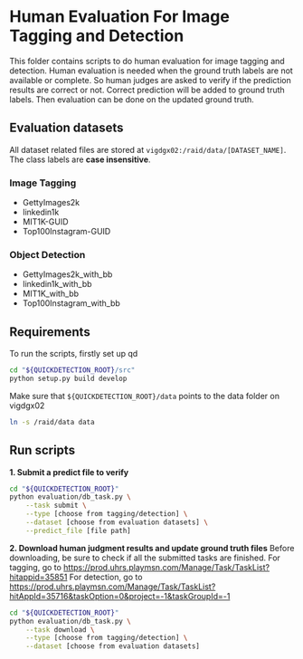 # Human Evaluation For Image Tagging and Detection
This folder contains scripts to do human evaluation for image tagging and detection.
Human evaluation is needed when the ground truth labels are not available or complete.
So human judges are asked to verify if the prediction results are correct or
not. Correct prediction will be added to ground truth labels. Then evaluation
can be done on the updated ground truth.

## Evaluation datasets
All dataset related files are stored at `vigdgx02:/raid/data/[DATASET_NAME]`.
The class labels are **case insensitive**.
### Image Tagging
- GettyImages2k
- linkedin1k
- MIT1K-GUID
- Top100Instagram-GUID
### Object Detection
- GettyImages2k_with_bb
- linkedin1k_with_bb
- MIT1K_with_bb
- Top100Instagram_with_bb

## Requirements
To run the scripts, firstly set up qd
```bash
cd "${QUICKDETECTION_ROOT}/src"
python setup.py build develop

```
Make sure that `${QUICKDETECTION_ROOT}/data` points to the data folder on
vigdgx02
```bash
ln -s /raid/data data
```
## Run scripts
**1. Submit a predict file to verify**
```bash
cd "${QUICKDETECTION_ROOT}"
python evaluation/db_task.py \
    --task submit \
    --type [choose from tagging/detection] \
    --dataset [choose from evaluation datasets] \
    --predict_file [file path]
```

**2. Download human judgment results and update ground truth files**
Before downloading, be sure to check if all the submitted tasks are finished.
For tagging, go to <https://prod.uhrs.playmsn.com/Manage/Task/TaskList?hitappid=35851>
For detection, go to <https://prod.uhrs.playmsn.com/Manage/Task/TaskList?hitAppId=35716&taskOption=0&project=-1&taskGroupId=-1>
```bash
cd "${QUICKDETECTION_ROOT}"
python evaluation/db_task.py \
    --task download \
    --type [choose from tagging/detection] \
    --dataset [choose from evaluation datasets]
```

